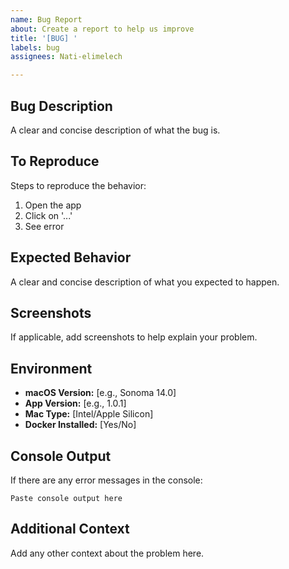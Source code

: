 ```yaml
---
name: Bug Report
about: Create a report to help us improve
title: '[BUG] '
labels: bug
assignees: Nati-elimelech

---
```


## Bug Description
A clear and concise description of what the bug is.

## To Reproduce
Steps to reproduce the behavior:
1. Open the app
2. Click on '...'
3. See error

## Expected Behavior
A clear and concise description of what you expected to happen.

## Screenshots
If applicable, add screenshots to help explain your problem.

## Environment
- **macOS Version:** [e.g., Sonoma 14.0]
- **App Version:** [e.g., 1.0.1]
- **Mac Type:** [Intel/Apple Silicon]
- **Docker Installed:** [Yes/No]

## Console Output
If there are any error messages in the console:
```
Paste console output here
```

## Additional Context
Add any other context about the problem here.